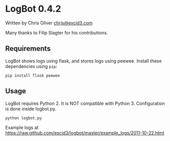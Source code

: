 LogBot 0.4.2
============

Written by Chris Oliver <chris@excid3.com>

Many thanks to Filip Slagter for his contributions.

Requirements
------------
LogBot shows logs using flask, and stores logs using peewee. Install these dependencies using ``pip``:

    pip install flask peewee

Usage
-----
LogBot requires Python 2. It is NOT compatible with Python 3.
Configuration is done inside logbot.py.

    python logbot.py

Example logs at https://raw.github.com/excid3/logbot/master/example_logs/2011-10-22.html
